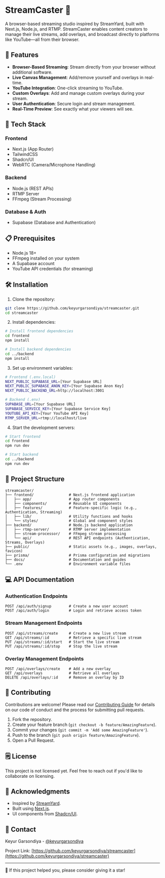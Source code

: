 # StreamCaster 🎥
A browser-based streaming studio inspired by StreamYard, built with Next.js, Node.js, and RTMP. StreamCaster enables content creators to manage their live streams, add overlays, and broadcast directly to platforms like YouTube—all from their browser.

## 🌟 Features

- **Browser-Based Streaming**: Stream directly from your browser without additional software.
- **Live Canvas Management**: Add/remove yourself and overlays in real-time.
- **YouTube Integration**: One-click streaming to YouTube.
- **Custom Overlays**: Add and manage custom overlays during your stream.
- **User Authentication**: Secure login and stream management.
- **Real-Time Preview**: See exactly what your viewers will see.

## 🚀 Tech Stack

### **Frontend**
- Next.js (App Router)
- TailwindCSS
- Shadcn/UI
- WebRTC (Camera/Microphone Handling)

### **Backend**
- Node.js (REST APIs)
- RTMP Server
- FFmpeg (Stream Processing)

### **Database & Auth**
- Supabase (Database and Authentication)

## 📋 Prerequisites

- Node.js 18+
- FFmpeg installed on your system
- A Supabase account
- YouTube API credentials (for streaming)

## 🛠️ Installation

1. Clone the repository:
```bash
git clone https://github.com/keyurgarsondiya/streamcaster.git
cd streamcaster
```

2. Install dependencies:
```bash
# Install frontend dependencies
cd frontend
npm install

# Install backend dependencies
cd ../backend
npm install
```

3. Set up environment variables:
```bash
# Frontend (.env.local)
NEXT_PUBLIC_SUPABASE_URL=[Your Supabase URL]
NEXT_PUBLIC_SUPABASE_ANON_KEY=[Your Supabase Anon Key]
NEXT_PUBLIC_BACKEND_URL=http://localhost:3001

# Backend (.env)
SUPABASE_URL=[Your Supabase URL]
SUPABASE_SERVICE_KEY=[Your Supabase Service Key]
YOUTUBE_API_KEY=[Your YouTube API Key]
RTMP_SERVER_URL=rtmp://localhost/live
```

4. Start the development servers:
```bash
# Start frontend
cd frontend
npm run dev

# Start backend
cd ../backend
npm run dev
```

## 🏰 Project Structure

```plaintext
streamcaster/
├── frontend/                # Next.js frontend application
│   ├── app/                 # App router components
│   ├── components/          # Reusable UI components
│   ├── features/            # Feature-specific logic (e.g., Authentication, Streaming)
│   ├── lib/                 # Utility functions and hooks
│   └── styles/              # Global and component styles
├── backend/                 # Node.js backend application
│   ├── rtmp-server/         # RTMP server implementation
│   ├── stream-processor/    # FFmpeg stream processing
│   └── api/                 # REST API endpoints (Authentication, Streams, Overlays)
├── public/                  # Static assets (e.g., images, overlays, favicon)
├── prisma/                  # Prisma configuration and migrations
├── docs/                    # Documentation and guides
└── .env                     # Environment variable files
```

## 💻 API Documentation

### **Authentication Endpoints**
```http
POST /api/auth/signup        # Create a new user account
POST /api/auth/login         # Login and retrieve access token
```

### **Stream Management Endpoints**
```http
POST /api/streams/create     # Create a new live stream
GET /api/streams/:id         # Retrieve a specific live stream
PUT /api/streams/:id/start   # Start the live stream
PUT /api/streams/:id/stop    # Stop the live stream
```

### **Overlay Management Endpoints**
```http
POST /api/overlays/create    # Add a new overlay
GET /api/overlays            # Retrieve all overlays
DELETE /api/overlays/:id     # Remove an overlay by ID
```

## 🤝 Contributing

Contributions are welcome! Please read our [Contributing Guide](CONTRIBUTING.md) for details on our code of conduct and the process for submitting pull requests.

1. Fork the repository.
2. Create your feature branch (`git checkout -b feature/AmazingFeature`).
3. Commit your changes (`git commit -m 'Add some AmazingFeature'`).
4. Push to the branch (`git push origin feature/AmazingFeature`).
5. Open a Pull Request.

## 🗒 License

This project is not licensed yet. Feel free to reach out if you'd like to collaborate on licensing.

## 🙏 Acknowledgments

- Inspired by [StreamYard](https://streamyard.com).
- Built using [Next.js](https://nextjs.org).
- UI components from [Shadcn/UI](https://ui.shadcn.com).

## 📩 Contact

Keyur Garsondiya - [@keyurgarsondiya](https://twitter.com/keyurgarsondiya)

Project Link: [https://github.com/keyurgarsondiya/streamcaster](https://github.com/keyurgarsondiya/streamcaster)

---
🌟 If this project helped you, please consider giving it a star!

